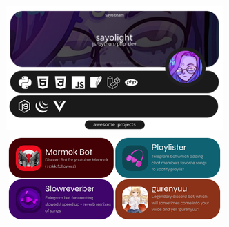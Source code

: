 <p align="center">
  <img src="https://raw.githubusercontent.com/sufferedkid/sufferedkid/70ca3483289c15c21ca097914f5270dacafe53aa/sayoteam/sayolight.svg">
</p>
<p align="center">
  <img src="https://github.com/sufferedkid/sufferedkid/blob/main/projects/marmok.png?raw=true" href="https://discord.com/invite/marmok">
  <img src="https://github.com/sufferedkid/sufferedkid/blob/main/projects/playlister.png?raw=true" href="https://t.me/sayo_plstrbot">
  <img src="https://github.com/sufferedkid/sufferedkid/blob/main/projects/slowreverb.png?raw=true" href="https://t.me/slowreverberbot">
  <img src="https://github.com/sufferedkid/sufferedkid/blob/main/projects/gurenyu.png?raw=true" href="https://discord.com/oauth2/authorize?client_id=980829083250352170&permissions=3147776&scope=bot">
</p>
